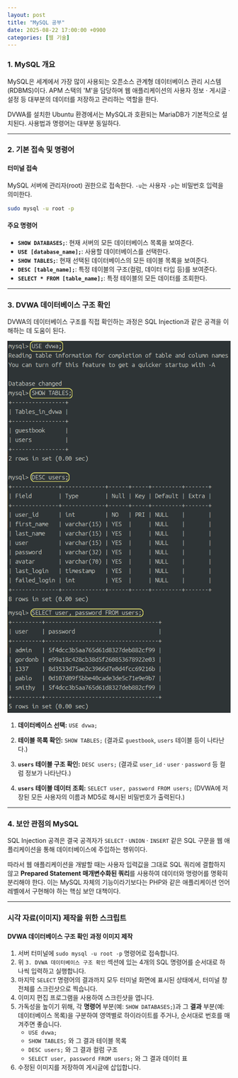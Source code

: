 ```yaml
---
layout: post
title: "MySQL 공부"
date: 2025-08-22 17:00:00 +0900
categories: [웹 기술]
---
```


### 1. MySQL 개요

MySQL은 세계에서 가장 많이 사용되는 오픈소스 관계형 데이터베이스 관리 시스템(RDBMS)이다. APM 스택의 'M'을 담당하며 웹 애플리케이션의 사용자 정보 · 게시글 · 설정 등 대부분의 데이터를 저장하고 관리하는 역할을 한다.

DVWA를 설치한 Ubuntu 환경에서는 MySQL과 호환되는 MariaDB가 기본적으로 설치된다. 사용법과 명령어는 대부분 동일하다.

---

### 2. 기본 접속 및 명령어

#### **터미널 접속**
MySQL 서버에 관리자(root) 권한으로 접속한다. `-u`는 사용자 `-p`는 비밀번호 입력을 의미한다.
```bash
sudo mysql -u root -p
```

#### **주요 명령어**
*   **`SHOW DATABASES;`**: 현재 서버의 모든 데이터베이스 목록을 보여준다.
*   **`USE [database_name];`**: 사용할 데이터베이스를 선택한다.
*   **`SHOW TABLES;`**: 현재 선택된 데이터베이스의 모든 테이블 목록을 보여준다.
*   **`DESC [table_name];`**: 특정 테이블의 구조(컬럼, 데이터 타입 등)를 보여준다.
*   **`SELECT * FROM [table_name];`**: 특정 테이블의 모든 데이터를 조회한다.

---

### 3. DVWA 데이터베이스 구조 확인

DVWA의 데이터베이스 구조를 직접 확인하는 과정은 SQL Injection과 같은 공격을 이해하는 데 도움이 된다.

   ![MysqlDatabase](/assets/images/Mysql_1.png)

1.  **데이터베이스 선택:**
    `USE dvwa;`

2.  **테이블 목록 확인:**
    `SHOW TABLES;`
    (결과로 `guestbook`, `users` 테이블 등이 나타난다.)

3.  **`users` 테이블 구조 확인:**
    `DESC users;`
    (결과로 `user_id` · `user` · `password` 등 컬럼 정보가 나타난다.)

4.  **`users` 테이블 데이터 조회:**
    `SELECT user, password FROM users;`
    (DVWA에 저장된 모든 사용자의 이름과 MD5로 해시된 비밀번호가 출력된다.)

---

### 4. 보안 관점의 MySQL

SQL Injection 공격은 결국 공격자가 `SELECT` · `UNION` · `INSERT` 같은 SQL 구문을 웹 애플리케이션을 통해 데이터베이스에 주입하는 행위이다.

따라서 웹 애플리케이션을 개발할 때는 사용자 입력값을 그대로 SQL 쿼리에 결합하지 않고 **Prepared Statement 매개변수화된 쿼리**를 사용하여 데이터와 명령어를 명확히 분리해야 한다. 이는 MySQL 자체의 기능이라기보다는 PHP와 같은 애플리케이션 언어 레벨에서 구현해야 하는 핵심 보안 대책이다.

<hr class="short-rule">





### 시각 자료(이미지) 제작을 위한 스크립트

#### **DVWA 데이터베이스 구조 확인 과정 이미지 제작**

1.  서버 터미널에 `sudo mysql -u root -p` 명령어로 접속합니다.
2.  위 `3. DVWA 데이터베이스 구조 확인` 섹션에 있는 4개의 SQL 명령어를 순서대로 하나씩 입력하고 실행합니다.
3.  마지막 `SELECT` 명령어의 결과까지 모두 터미널 화면에 표시된 상태에서, 터미널 창 전체를 스크린샷으로 찍습니다.
4.  이미지 편집 프로그램을 사용하여 스크린샷을 엽니다.
5.  가독성을 높이기 위해, 각 **명령어** 부분(예: `SHOW DATABASES;`)과 그 **결과** 부분(예: 데이터베이스 목록)을 구분하여 영역별로 하이라이트를 주거나, 순서대로 번호를 매겨주면 좋습니다.
    *   `USE dvwa;`
    *   `SHOW TABLES;` 와 그 결과 테이블 목록
    *   `DESC users;` 와 그 결과 컬럼 구조
    *   `SELECT user, password FROM users;` 와 그 결과 데이터 표
6.  수정된 이미지를 저장하여 게시글에 삽입합니다.